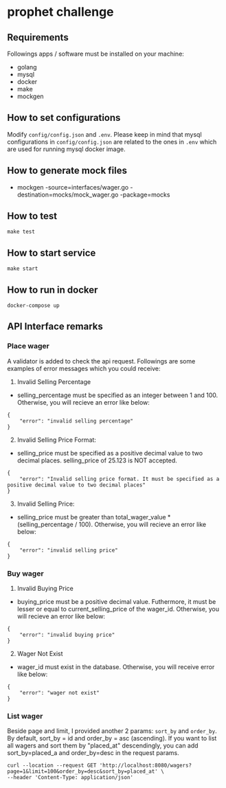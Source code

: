 # prophet challenge

## Requirements

Followings apps / software must be installed on your machine:

- golang
- mysql
- docker
- make
- mockgen

## How to set configurations

Modify `config/config.json` and `.env`. Please keep in mind that mysql configurations in `config/config.json` are related to the ones in `.env` which are used for running mysql docker image.

## How to generate mock files

- mockgen -source=interfaces/wager.go -destination=mocks/mock_wager.go -package=mocks

## How to test

```
make test
```

## How to start service

```
make start
```

## How to run in docker

```
docker-compose up
```

## API Interface remarks

### Place wager

A validator is added to check the api request. Followings are some examples of error messages which you could receive:

1. Invalid Selling Percentage

- selling_percentage must be specified as an integer between 1 and 100. Otherwise, you will recieve an error like below:

```
{
    "error": "invalid selling percentage"
}
```

2. Invalid Selling Price Format:

- selling_price must be specified as a positive decimal value to two decimal places. selling_price of 25.123 is NOT accepted.

```
{
    "error": "Invalid selling price format. It must be specified as a positive decimal value to two decimal places"
}
```

3. Invalid Selling Price:

- selling_price must be greater than total_wager_value * (selling_percentage / 100). Otherwise, you will recieve an error like below:

```
{
    "error": "invalid selling price"
}
```

### Buy wager

1. Invalid Buying Price

- buying_price must be a positive decimal value. Futhermore, it must be lesser or equal to current_selling_price of the wager_id. Otherwise, you will recieve an error like below:

```
{
    "error": "invalid buying price"
}
```

2. Wager Not Exist

- wager_id must exist in the database. Otherwise, you will receive error like below:

```
{
    "error": "wager not exist"
}
```

### List wager

Beside page and limit, I provided another 2 params: `sort_by` and `order_by`. By default, sort_by = id and order_by = asc (ascending). If you want to list all wagers and sort them by "placed_at" descendingly, you can add sort_by=placed_a and order_by=desc in the request params.

```
curl --location --request GET 'http://localhost:8080/wagers?page=1&limit=100&order_by=desc&sort_by=placed_at' \
--header 'Content-Type: application/json'
```